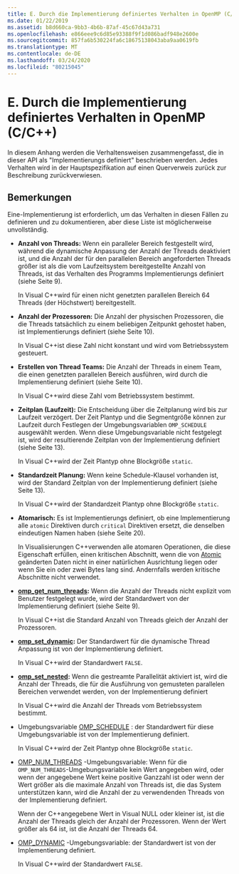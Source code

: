 ```yaml
---
title: E. Durch die Implementierung definiertes Verhalten in OpenMP (C/C++)
ms.date: 01/22/2019
ms.assetid: b8d660ca-9bb3-4b6b-87af-45c67d43a731
ms.openlocfilehash: e866eee9c6d85e93388f9f1d086badf948e2600e
ms.sourcegitcommit: 857fa6b530224fa6c18675138043aba9aa0619fb
ms.translationtype: MT
ms.contentlocale: de-DE
ms.lasthandoff: 03/24/2020
ms.locfileid: "80215045"
---
```

# <a name="e-implementation-defined-behaviors-in-openmp-cc"></a>E. Durch die Implementierung definiertes Verhalten in OpenMP (C/C++)

In diesem Anhang werden die Verhaltensweisen zusammengefasst, die in dieser API als "Implementierungs definiert" beschrieben werden.  Jedes Verhalten wird in der Hauptspezifikation auf einen Querverweis zurück zur Beschreibung zurückverwiesen.

## <a name="remarks"></a>Bemerkungen

Eine-Implementierung ist erforderlich, um das Verhalten in diesen Fällen zu definieren und zu dokumentieren, aber diese Liste ist möglicherweise unvollständig.

- **Anzahl von Threads:** Wenn ein paralleler Bereich festgestellt wird, während die dynamische Anpassung der Anzahl der Threads deaktiviert ist, und die Anzahl der für den parallelen Bereich angeforderten Threads größer ist als die vom Laufzeitsystem bereitgestellte Anzahl von Threads, ist das Verhalten des Programms Implementierungs definiert (siehe Seite 9).

   In Visual C++wird für einen nicht genetzten parallelen Bereich 64 Threads (der Höchstwert) bereitgestellt.

- **Anzahl der Prozessoren:** Die Anzahl der physischen Prozessoren, die die Threads tatsächlich zu einem beliebigen Zeitpunkt gehostet haben, ist Implementierungs definiert (siehe Seite 10).

   In Visual C++ist diese Zahl nicht konstant und wird vom Betriebssystem gesteuert.

- **Erstellen von Thread Teams:** Die Anzahl der Threads in einem Team, die einen genetzten parallelen Bereich ausführen, wird durch die Implementierung definiert (siehe Seite 10).

   In Visual C++wird diese Zahl vom Betriebssystem bestimmt.

- **Zeitplan (Laufzeit):** Die Entscheidung über die Zeitplanung wird bis zur Laufzeit verzögert. Der Zeit Plantyp und die Segmentgröße können zur Laufzeit durch Festlegen der Umgebungsvariablen `OMP_SCHEDULE` ausgewählt werden. Wenn diese Umgebungsvariable nicht festgelegt ist, wird der resultierende Zeitplan von der Implementierung definiert (siehe Seite 13).

   In Visual C++wird der Zeit Plantyp ohne Blockgröße `static`.

- **Standardzeit Planung:** Wenn keine Schedule-Klausel vorhanden ist, wird der Standard Zeitplan von der Implementierung definiert (siehe Seite 13).

   In Visual C++wird der Standardzeit Plantyp ohne Blockgröße `static`.

- **Atomarisch:** Es ist Implementierungs definiert, ob eine Implementierung alle `atomic` Direktiven durch `critical` Direktiven ersetzt, die denselben eindeutigen Namen haben (siehe Seite 20).

   In Visualisierungen C++verwenden alle atomaren Operationen, die diese Eigenschaft erfüllen, einen kritischen Abschnitt, wenn die von [Atomic](reference/openmp-directives.md#atomic) geänderten Daten nicht in einer natürlichen Ausrichtung liegen oder wenn Sie ein oder zwei Bytes lang sind. Andernfalls werden kritische Abschnitte nicht verwendet.

- **[omp_get_num_threads](3-run-time-library-functions.md#312-omp_get_num_threads-function):** Wenn die Anzahl der Threads nicht explizit vom Benutzer festgelegt wurde, wird der Standardwert von der Implementierung definiert (siehe Seite 9).

   In Visual C++ist die Standard Anzahl von Threads gleich der Anzahl der Prozessoren.

- **[omp_set_dynamic](3-run-time-library-functions.md#317-omp_set_dynamic-function):** Der Standardwert für die dynamische Thread Anpassung ist von der Implementierung definiert.

   In Visual C++wird der Standardwert `FALSE`.

- **[omp_set_nested](3-run-time-library-functions.md#319-omp_set_nested-function):** Wenn die gestreamte Parallelität aktiviert ist, wird die Anzahl der Threads, die für die Ausführung von gemusteten parallelen Bereichen verwendet werden, von der Implementierung definiert

   In Visual C++wird die Anzahl der Threads vom Betriebssystem bestimmt.

- Umgebungsvariable [OMP_SCHEDULE](4-environment-variables.md#41-omp_schedule) : der Standardwert für diese Umgebungsvariable ist von der Implementierung definiert.

   In Visual C++wird der Zeit Plantyp ohne Blockgröße `static`.

- [OMP_NUM_THREADS](4-environment-variables.md#42-omp_num_threads) -Umgebungsvariable: Wenn für die `OMP_NUM_THREADS`-Umgebungsvariable kein Wert angegeben wird, oder wenn der angegebene Wert keine positive Ganzzahl ist oder wenn der Wert größer als die maximale Anzahl von Threads ist, die das System unterstützen kann, wird die Anzahl der zu verwendenden Threads von der Implementierung definiert.

   Wenn der C++angegebene Wert in Visual NULL oder kleiner ist, ist die Anzahl der Threads gleich der Anzahl der Prozessoren.  Wenn der Wert größer als 64 ist, ist die Anzahl der Threads 64.

- [OMP_DYNAMIC](4-environment-variables.md#43-omp_dynamic) -Umgebungsvariable: der Standardwert ist von der Implementierung definiert.

   In Visual C++wird der Standardwert `FALSE`.
